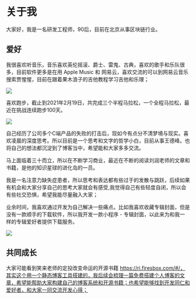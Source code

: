 # 关于我

大家好，我是一名研发工程师，90后，目前在北京从事区块链行业。

## 爱好

我很喜欢听音乐，音乐喜欢英伦摇滚、爵士、雷鬼、古典，喜欢的歌手和乐队很多，目前软件更多是在用 Apple Music 和 网易云，喜欢交流的可以到网易云音乐搜索贾惺惺，目前在跟着果木浪子的吉他教程学习吉他和乐理；

![](https://tva1.sinaimg.cn/large/008eGmZEly1gnsftugkgtj30n01dstar.jpg)



喜欢跑步，截止到2021年2月19日，共完成三个半程马拉松，一个全程马拉松，最近在挑战连续跑步100天。

![](https://tva1.sinaimg.cn/large/008eGmZEly1gnsgpvszt9j30n01dsq51.jpg)



自己经历了公司多个C端产品的失败的打击后，现如今有点分不清梦境与现实。喜欢凌晨的深度思考。所以目前是一个思考和文字的哲学小白，目前从事王德峰。也将自己的想法都沉淀到了博客当中，希望能和大家多多交流。



马上面临着三十而立，所以在不断学习商业，最近在不断的阅读刘润老师的文章和书籍，是他的知识星球的进化岛的一员。



我是一名注意力缺失症患者，所以思考和表达都有些过于的发散与跳跃，后续如果有机会和大家分享自己的思考大家就会有感受,我觉得自己有些轻度自闭，所以会有些社交恐惧，希望我能尽量融入大家；



业余时间，我喜欢通过开发为自己解决一些痛点。比如我喜欢收藏专辑封面，但是没有一款顺手的下载软件，所以我开发一款小程序 - 专辑封面，以此来为和我一样的专辑爱好者提供下载服务。

![](https://tva1.sinaimg.cn/large/008eGmZEly1gnsgvu4t1xj3076086gm5.jpg)

## 共同成长

大家可能看到笑来老师的定投改变命运的开源书籍 https://ri.firesbox.com/#/，其实这个用一个静态博客工具搭建的，我后续会梳理一篇免费搭建个人博客的文章，希望能帮助大家构建自己的博客系统和开源书籍；也希望能够找到开发同仁和爱好者，和大家一同交流开发心得；